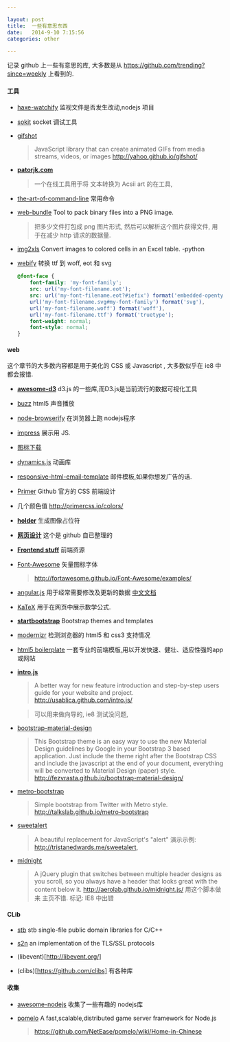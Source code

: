 ```yaml
---

layout: post
title:  一些有意思东西
date:   2014-9-10 7:15:56
categories: other

---
```


记录 github 上一些有意思的库, 大多数是从 https://github.com/trending?since=weekly 上看到的.


#### 工具

 * [haxe-watchify](https://github.com/lucamezzalira/haxe-watchify) 监视文件是否发生改动,nodejs 项目

 * [sokit](https://github.com/sinpolib/sokit/releases) socket 调试工具

 * [gifshot](https://github.com/yahoo/gifshot)

	> JavaScript library that can create animated GIFs from media streams, videos, or images
http://yahoo.github.io/gifshot/

 * **[patorjk.com](http://www.patorjk.com/software/taag/#p=display&f=Graffiti&t=Type%20Something)**

	> 一个在线工具用于将 文本转换为 Acsii art 的在工具,
		
 * [the-art-of-command-line](https://github.com/jlevy/the-art-of-command-line) 常用命令

<!-- more -->

 * [web-bundle](https://github.com/haxorplatform/web-bundle) Tool to pack binary files into a PNG image.

	> 把多少文件打包成 png 图片形式, 然后可以解析这个图片获得文件, 用于在减少 http 请求的数据量.

 * [img2xls](https://github.com/Dobiasd/img2xls) Convert images to colored cells in an Excel table. -python

 * [webify](https://github.com/ananthakumaran/webify) 转换 ttf 到 woff, eot 和 svg

	```css
	@font-face {
        font-family: 'my-font-family';
        src: url('my-font-filename.eot');
        src: url('my-font-filename.eot?#iefix') format('embedded-opentype'),
        url('my-font-filename.svg#my-font-family') format('svg'),
        url('my-font-filename.woff') format('woff'),
        url('my-font-filename.ttf') format('truetype');
        font-weight: normal;
        font-style: normal;
    }
	```

#### web

这个章节的大多数内容都是用于美化的 CSS 或 Javascript , 大多数似乎在 ie8 中都会报错.

 * **[awesome-d3](https://github.com/wbkd/awesome-d3)**  d3.js 的一些库,而D3.js是当前流行的数据可视化工具

 * [buzz](https://github.com/jaysalvat/buzz) html5 声音播放

 * [node-browserify](https://github.com/substack/node-browserify) 在浏览器上跑 nodejs程序

 * [impress](https://github.com/bartaz/impress.js/) 展示用 JS.

 * [图标下载](http://www.easyicon.net/)

 * [dynamics.js](https://github.com/michaelvillar/dynamics.js) 动画库

 * [responsive-html-email-template](https://github.com/charlesmudy/responsive-html-email-template)  邮件模板,如果你想发广告的话.

 * [Primer](https://github.com/primer/primer) Github 官方的 CSS 前端设计

  - 几个颜色值 http://primercss.io/colors/

 * **[holder](https://github.com/imsky/holder)** 生成图像占位符

 * **[网页设计](https://github.com/showcases/design-essentials)** 这个是 github 自已整理的

 * **[Frontend stuff](https://github.com/moklick/frontend-stuff)** 前端资源

 * [Font-Awesome](https://github.com/FortAwesome/Font-Awesome/) 矢量图标字体

	> http://fortawesome.github.io/Font-Awesome/examples/
	
 * [angular.js](https://github.com/angular/angular.js) 用于经常需要修改及更新的数据 [中文文档](http://www.apjs.net/)

 * [KaTeX](https://github.com/Khan/KaTeX) 用于在网页中展示数学公式.

 * **[startbootstrap](https://github.com/IronSummitMedia/startbootstrap)**  Bootstrap themes and templates

 * [modernizr](https://github.com/Modernizr/Modernizr) 检测浏览器的 html5 和 css3 支持情况

 * [html5 boilerplate](https://github.com/h5bp/html5-boilerplate) 一套专业的前端模版,用以开发快速、健壮、适应性强的app或网站

 * **[intro.js](https://github.com/usablica/intro.js)**

	> A better way for new feature introduction and step-by-step users guide for your website and project.
http://usablica.github.com/intro.js/

	> 可以用来做向导的, ie8 测试没问题,


 * [bootstrap-material-design](https://github.com/FezVrasta/bootstrap-material-design)

 	> This Bootstrap theme is an easy way to use the new Material Design guidelines by Google in your Bootstrap 3 based application. Just include the theme right after the Bootstrap CSS and include the javascript at the end of your document, everything will be converted to Material Design (paper) style. http://fezvrasta.github.io/bootstrap-material-design/

 * [metro-bootstrap](https://github.com/TalksLab/metro-bootstrap)

	> Simple bootstrap from Twitter with Metro style. http://talkslab.github.io/metro-bootstrap

 * [sweetalert](https://github.com/t4t5/sweetalert)

	> A beautiful replacement for JavaScript's "alert" 演示示例: http://tristanedwards.me/sweetalert, 

 * [midnight](https://github.com/Aerolab/midnight.js)

	> A jQuery plugin that switches between multiple header designs as you scroll, so you always have a header that looks great with the content below it. http://aerolab.github.io/midnight.js/ 用这个脚本做来 主页不错. 标记: IE8 中出错


#### CLib

 * [stb](https://github.com/nothings/stb) stb single-file public domain libraries for C/C++

 * [s2n](https://github.com/awslabs/s2n) an implementation of the TLS/SSL protocols

 * (libevent)[http://libevent.org/]

 * (clibs)[https://github.com/clibs] 有各种库


#### 收集

 * [awesome-nodejs](https://github.com/sindresorhus/awesome-nodejs) 收集了一些有趣的 nodejs库

 * [pomelo](https://github.com/NetEase/pomelo) A fast,scalable,distributed game server framework for Node.js

	> https://github.com/NetEase/pomelo/wiki/Home-in-Chinese

<br />